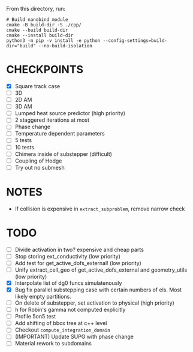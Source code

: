 From this directory, run:

```
# Build nanobind module
cmake -B build-dir -S ./cpp/
cmake --build build-dir
cmake --install build-dir
python3 -m pip -v install -e python --config-settings=build-dir="build" --no-build-isolation
```

CHECKPOINTS
===========

- [x] Square track case
- [ ] 3D
- [ ] 2D AM
- [ ] 3D AM
- [ ] Lumped heat source predictor (high priority)
- [ ] 2 staggered iterations at most
- [ ] Phase change
- [ ] Temperature dependent parameters
- [ ] 5 tests
- [ ] 10 tests
- [ ] Chimera inside of substepper (difficult)
- [ ] Coupling of Hodge
- [ ] Try out no submesh

NOTES
=====

- If collision is expensive in `extract_subproblem`, remove narrow check


TODO
====

- [ ] Divide activation in two? expensive and cheap parts
- [ ] Stop storing ext_conductivity (low priority)
- [ ] Add test for get_active_dofs_external! (low priority)
- [ ] Unify extract_cell_geo of get_active_dofs_external and geometry_utils (low priority)
- [x] Interpolate list of dg0 funcs simulatenously
- [x] Bug fix parallel substepping case with certain numbers of els. Most likely empty partitions.
- [ ] On delete of substepper, set activation to physical (high priority)
- [ ] h for Robin's gamma not computed explicitly
- [ ] Profile 5on5 test
- [ ] Add shifting of bbox tree at c++ level
- [ ] Checkout `compute_integration_domain`
- [ ] (IMPORTANT) Update SUPG with phase change
- [ ] Material rework to subdomains
